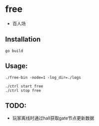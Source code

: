 # free

* 百人场

## Installation

```
go build
```

## Usage:

```
./free-bin -node=1 -log_dir=./logs

./ctrl start free
./ctrl stop free
```

## TODO:
* 玩家离线时通过hall获取gate节点更新数据
